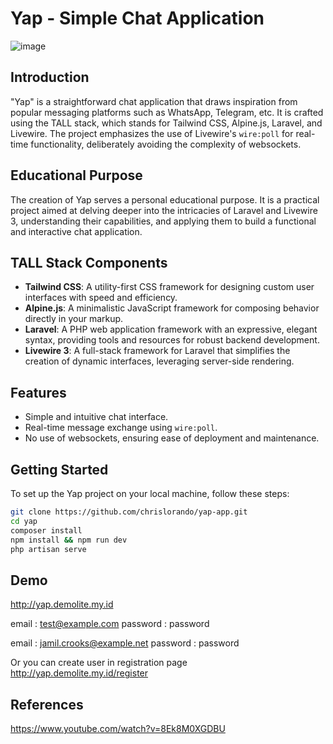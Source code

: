 # Yap - Simple Chat Application

![image](https://github.com/chrislorando/yap-app/assets/10240380/f2a24ee0-9104-465e-9d4b-bdc1e4c77849)

## Introduction

"Yap" is a straightforward chat application that draws inspiration from popular messaging platforms such as WhatsApp, Telegram, etc. It is crafted using the TALL stack, which stands for Tailwind CSS, Alpine.js, Laravel, and Livewire. The project emphasizes the use of Livewire's `wire:poll` for real-time functionality, deliberately avoiding the complexity of websockets.

## Educational Purpose

The creation of Yap serves a personal educational purpose. It is a practical project aimed at delving deeper into the intricacies of Laravel and Livewire 3, understanding their capabilities, and applying them to build a functional and interactive chat application.

## TALL Stack Components

-   **Tailwind CSS**: A utility-first CSS framework for designing custom user interfaces with speed and efficiency.
-   **Alpine.js**: A minimalistic JavaScript framework for composing behavior directly in your markup.
-   **Laravel**: A PHP web application framework with an expressive, elegant syntax, providing tools and resources for robust backend development.
-   **Livewire 3**: A full-stack framework for Laravel that simplifies the creation of dynamic interfaces, leveraging server-side rendering.

## Features

-   Simple and intuitive chat interface.
-   Real-time message exchange using `wire:poll`.
-   No use of websockets, ensuring ease of deployment and maintenance.

## Getting Started

To set up the Yap project on your local machine, follow these steps:

```bash
git clone https://github.com/chrislorando/yap-app.git
cd yap
composer install
npm install && npm run dev
php artisan serve
```

## Demo

http://yap.demolite.my.id

email : test@example.com
password : password

email : jamil.crooks@example.net
password : password

Or you can create user in registration page
http://yap.demolite.my.id/register

## References

https://www.youtube.com/watch?v=8Ek8M0XGDBU

